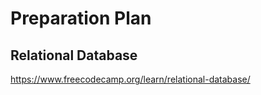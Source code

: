 # Preparation Plan

## Relational Database

https://www.freecodecamp.org/learn/relational-database/

